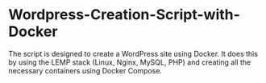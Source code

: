 # Wordpress-Creation-Script-with-Docker
The script is designed to create a WordPress site using Docker. It does this by using the LEMP stack (Linux, Nginx, MySQL, PHP) and creating all the necessary containers using Docker Compose.
